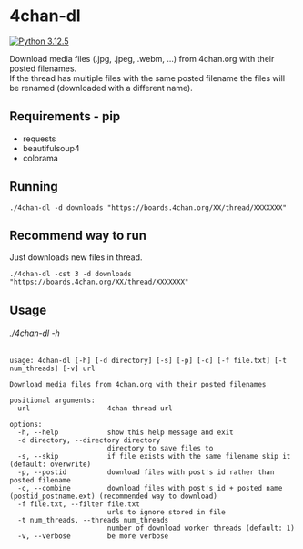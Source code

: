 # 4chan-dl

[![Python 3.12.5](https://img.shields.io/badge/Python-3.12.5-yellow.svg)](http://www.python.org/download/)

Download media files (.jpg, .jpeg, .webm, ...) from 4chan.org with their posted filenames.
<br>
If the thread has multiple files with the same posted filename the files will be renamed (downloaded with a different name).

## Requirements - pip
* requests
* beautifulsoup4
* colorama

## Running
```
./4chan-dl -d downloads "https://boards.4chan.org/XX/thread/XXXXXXX"
```

## Recommend way to run
Just downloads new files in thread.
```
./4chan-dl -cst 3 -d downloads "https://boards.4chan.org/XX/thread/XXXXXXX"
```

## Usage
###### ./4chan-dl -h
```
usage: 4chan-dl [-h] [-d directory] [-s] [-p] [-c] [-f file.txt] [-t num_threads] [-v] url

Download media files from 4chan.org with their posted filenames

positional arguments:
  url                   4chan thread url

options:
  -h, --help            show this help message and exit
  -d directory, --directory directory
                        directory to save files to
  -s, --skip            if file exists with the same filename skip it (default: overwrite)
  -p, --postid          download files with post's id rather than posted filename
  -c, --combine         download files with post's id + posted name (postid_postname.ext) (recommended way to download)
  -f file.txt, --filter file.txt
                        urls to ignore stored in file
  -t num_threads, --threads num_threads
                        number of download worker threads (default: 1)
  -v, --verbose         be more verbose
```
